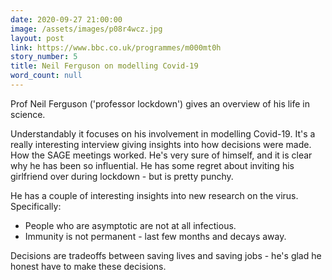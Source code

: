 ```yaml
---
date: 2020-09-27 21:00:00
image: /assets/images/p08r4wcz.jpg
layout: post
link: https://www.bbc.co.uk/programmes/m000mt0h
story_number: 5
title: Neil Ferguson on modelling Covid-19
word_count: null
---
```


Prof Neil Ferguson ('professor lockdown') gives an overview of his life in science. 

Understandably it focuses on his involvement in modelling Covid-19. It's a really interesting interview giving insights into how decisions were made. How the SAGE meetings worked. He's very sure of himself, and it is clear why he has been so influential. He has some regret about inviting his girlfriend over during lockdown - but is pretty punchy.

He has a couple of interesting insights into new research on the virus. Specifically: 

- People who are asymptotic are not at all infectious.  
- Immunity is not permanent - last few months and decays away.

Decisions are tradeoffs between saving lives and saving jobs - he's glad he honest have to make these decisions.

